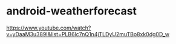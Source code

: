 # android-weatherforecast
https://www.youtube.com/watch?v=yDaaM3u389I&list=PLB6lc7nQ1n4jTLDyU2muTBo8xk0dg0D_w